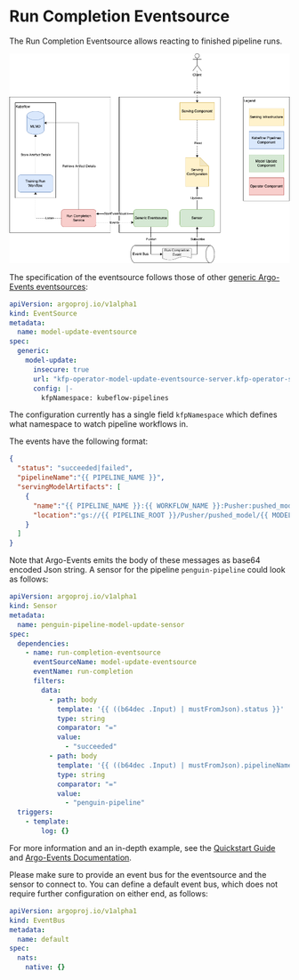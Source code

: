 # Run Completion Eventsource

The Run Completion Eventsource allows reacting to finished pipeline runs.

![Model Serving](./run_completion.png)

The specification of the eventsource follows those of other [generic Argo-Events eventsources](https://argoproj.github.io/argo-events/eventsources/generic/):

```yaml
apiVersion: argoproj.io/v1alpha1
kind: EventSource
metadata:
  name: model-update-eventsource
spec:
  generic:
    model-update:
      insecure: true
      url: "kfp-operator-model-update-eventsource-server.kfp-operator-system.svc:50051"
      config: |-
        kfpNamespace: kubeflow-pipelines
```

The configuration currently has a single field `kfpNamespace` which defines what namespace to watch pipeline workflows in.

The events have the following format:

```json
{
  "status": "succeeded|failed",
  "pipelineName":"{{ PIPELINE_NAME }}",
  "servingModelArtifacts": [
    {
      "name":"{{ PIPELINE_NAME }}:{{ WORKFLOW_NAME }}:Pusher:pushed_model:{{ PUSHER_INDEX }}",
      "location":"gs://{{ PIPELINE_ROOT }}/Pusher/pushed_model/{{ MODEL_VERSION }}"
    }
  ]
}
```

Note that Argo-Events emits the body of these messages as base64 encoded Json string. 
A sensor for the pipeline `penguin-pipeline` could look as follows:

```yaml
apiVersion: argoproj.io/v1alpha1
kind: Sensor
metadata:
  name: penguin-pipeline-model-update-sensor
spec:
  dependencies:
    - name: run-completion-eventsource
      eventSourceName: model-update-eventsource
      eventName: run-completion
      filters:
        data:
          - path: body
            template: '{{ ((b64dec .Input) | mustFromJson).status }}'
            type: string
            comparator: "="
            value:
              - "succeeded"
          - path: body
            template: '{{ ((b64dec .Input) | mustFromJson).pipelineName }}'
            type: string
            comparator: "="
            value:
              - "penguin-pipeline"
  triggers:
    - template:
        log: {}
```

For more information and an in-depth example, see the [Quickstart Guide](./quickstart/README.md#deploy-newly-trained-models) and [Argo-Events Documentation](https://argoproj.github.io/argo-events/).

Please make sure to provide an event bus for the eventsource and the sensor to connect to.
You can define a default event bus, which does not require further configuration on either end, as follows:

```yaml
apiVersion: argoproj.io/v1alpha1
kind: EventBus
metadata:
  name: default
spec:
  nats:
    native: {}
```
